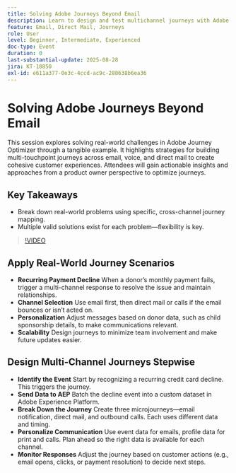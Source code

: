 ```yaml
---
title: Solving Adobe Journeys Beyond Email
description: Learn to design and test multichannel journeys with Adobe Journey Optimizer, using test profiles, event data, and real-world scenarios for optimal engagement.
feature: Email, Direct Mail, Journeys
role: User
level: Beginner, Intermediate, Experienced
doc-type: Event
duration: 0
last-substantial-update: 2025-08-28
jira: KT-18850
exl-id: e611a377-0e3c-4ccd-ac9c-280638b6ea36
---
```

# Solving Adobe Journeys Beyond Email

This session explores solving real-world challenges in Adobe Journey Optimizer through a tangible example. It highlights strategies for building multi-touchpoint journeys across email, voice, and direct mail to create cohesive customer experiences. Attendees will gain actionable insights and approaches from a product owner perspective to optimize journeys.

## Key Takeaways

* Break down real-world problems using specific, cross-channel journey mapping.
* Multiple valid solutions exist for each problem—flexibility is key.

>[!VIDEO](https://video.tv.adobe.com/v/3471331/?learn=on&enablevpops)

## Apply Real-World Journey Scenarios

* **Recurring Payment Decline** When a donor’s monthly payment fails, trigger a multi-channel response to resolve the issue and maintain relationships.
* **Channel Selection** Use email first, then direct mail or calls if the email bounces or isn’t acted on.
* **Personalization** Adjust messages based on donor data, such as child sponsorship details, to make communications relevant.
* **Scalability** Design journeys to minimize team involvement and make future updates easier.

## Design Multi-Channel Journeys Stepwise

* **Identify the Event** Start by recognizing a recurring credit card decline. This triggers the journey.
* **Send Data to AEP** Batch the decline event into a custom dataset in Adobe Experience Platform.
* **Break Down the Journey** Create three microjourneys—email notification, direct mail, and outbound calls. Each uses different data and timing.
* **Personalize Communication** Use event data for emails, profile data for print and calls. Plan ahead so the right data is available for each channel.
* **Monitor Responses** Adjust the journey based on customer actions (e.g., email opens, clicks, or payment resolution) to decide next steps.
